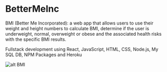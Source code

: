 # BetterMeInc
BMI (Better Me Incorporated): a web app that allows users to use their weight and height numbers to calculate BMI, determine if the user is underweight, normal, overweight or obese and the associated health risks with the specific BMI results.

Fullstack development using React, JavaScript, HTML, CSS, Node.js, My SQL DB, NPM Packages and Heroku

![alt BMI](images/BMI.png)




